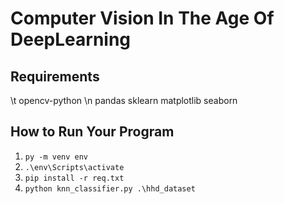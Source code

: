 # Computer Vision In The Age Of DeepLearning

## Requirements
  \t opencv-python \n
  pandas
  sklearn
  matplotlib
  seaborn

## How to Run Your Program
1. ```py -m venv env```
2. ```.\env\Scripts\activate```
3. ```pip install -r req.txt```
4. ```python knn_classifier.py .\hhd_dataset```
